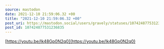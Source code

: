 ```yaml
---
source: mastodon
date: 2021-12-10 21:59:06.32 +00
title: "2021-12-10 21:59:06.32 +00"
post_uri: https://mastodon.social/users/gravely/statuses/107424877531236835
post_id: 107424877531236835
---
```

[https://youtu.be/Ik48Gp0N2q0](https://youtu.be/Ik48Gp0N2q0)


